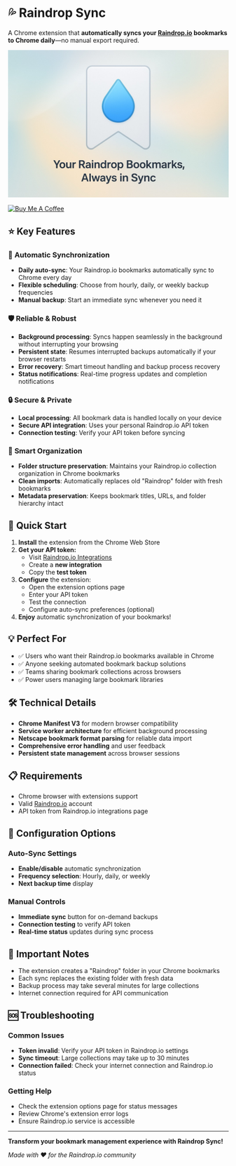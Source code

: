 # 💦 Raindrop Sync

A Chrome extension that **automatically syncs your [Raindrop.io](https://raindrop.io/) bookmarks to Chrome daily**—no manual export required.

![](./docs/poster.jpeg)

<a href="https://buymeacoffee.com/riiiiiiiiiina" target="_blank"><img src="https://cdn.buymeacoffee.com/buttons/v2/default-blue.png" alt="Buy Me A Coffee" style="height: 60px !important;width: 217px !important;" ></a>

## ⭐ Key Features

### 🔄 **Automatic Synchronization**

- **Daily auto-sync**: Your Raindrop.io bookmarks automatically sync to Chrome every day
- **Flexible scheduling**: Choose from hourly, daily, or weekly backup frequencies
- **Manual backup**: Start an immediate sync whenever you need it

### 🛡️ **Reliable & Robust**

- **Background processing**: Syncs happen seamlessly in the background without interrupting your browsing
- **Persistent state**: Resumes interrupted backups automatically if your browser restarts
- **Error recovery**: Smart timeout handling and backup process recovery
- **Status notifications**: Real-time progress updates and completion notifications

### 🔒 **Secure & Private**

- **Local processing**: All bookmark data is handled locally on your device
- **Secure API integration**: Uses your personal Raindrop.io API token
- **Connection testing**: Verify your API token before syncing

### 📁 **Smart Organization**

- **Folder structure preservation**: Maintains your Raindrop.io collection organization in Chrome bookmarks
- **Clean imports**: Automatically replaces old "Raindrop" folder with fresh bookmarks
- **Metadata preservation**: Keeps bookmark titles, URLs, and folder hierarchy intact

## 🚀 Quick Start

1. **Install** the extension from the Chrome Web Store
2. **Get your API token:**
   - Visit [Raindrop.io Integrations](https://app.raindrop.io/settings/integrations)
   - Create a **new integration**
   - Copy the **test token**
3. **Configure** the extension:
   - Open the extension options page
   - Enter your API token
   - Test the connection
   - Configure auto-sync preferences (optional)
4. **Enjoy** automatic synchronization of your bookmarks!

## 💡 Perfect For

- ✅ Users who want their Raindrop.io bookmarks available in Chrome
- ✅ Anyone seeking automated bookmark backup solutions
- ✅ Teams sharing bookmark collections across browsers
- ✅ Power users managing large bookmark libraries

## 🛠️ Technical Details

- **Chrome Manifest V3** for modern browser compatibility
- **Service worker architecture** for efficient background processing
- **Netscape bookmark format parsing** for reliable data import
- **Comprehensive error handling** and user feedback
- **Persistent state management** across browser sessions

## 📋 Requirements

- Chrome browser with extensions support
- Valid [Raindrop.io](https://raindrop.io/) account
- API token from Raindrop.io integrations page

## 🔧 Configuration Options

### Auto-Sync Settings

- **Enable/disable** automatic synchronization
- **Frequency selection**: Hourly, daily, or weekly
- **Next backup time** display

### Manual Controls

- **Immediate sync** button for on-demand backups
- **Connection testing** to verify API token
- **Real-time status** updates during sync process

## 🚨 Important Notes

- The extension creates a "Raindrop" folder in your Chrome bookmarks
- Each sync replaces the existing folder with fresh data
- Backup process may take several minutes for large collections
- Internet connection required for API communication

## 🆘 Troubleshooting

### Common Issues

- **Token invalid**: Verify your API token in Raindrop.io settings
- **Sync timeout**: Large collections may take up to 30 minutes
- **Connection failed**: Check your internet connection and Raindrop.io status

### Getting Help

- Check the extension options page for status messages
- Review Chrome's extension error logs
- Ensure Raindrop.io service is accessible

---

**Transform your bookmark management experience with Raindrop Sync!**

_Made with ❤️ for the Raindrop.io community_

